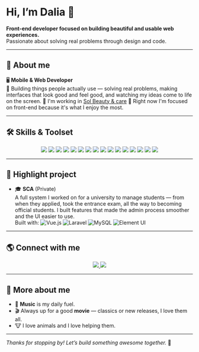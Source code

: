 # Hi, I’m Dalia 👋

**Front-end developer focused on building beautiful and usable web experiences.**  
Passionate about solving real problems through design and code.

---

## 💼 About me

🖥️ **Mobile & Web Developer**  
📍 Building things people actually use — solving real problems, making interfaces that look good and feel good, and watching my ideas come to life on the screen.
📍 I'm working in <a href="https://solbeautyandcare.com">Sol Beauty & care</a>
📍 Right now I'm focused on front-end because it's what I enjoy the most.

---

## 🛠️ Skills & Toolset

<p align="center">
  <img src="https://img.shields.io/badge/-JavaScript-F7DF1E?style=flat&logo=javascript&logoColor=black"/>
  <img src="https://img.shields.io/badge/-CSS-1572B6?style=flat&logo=css3"/>
  <img src="https://img.shields.io/badge/-Tailwind-38B2AC?style=flat&logo=tailwind-css&logoColor=white"/>
  <img src="https://img.shields.io/badge/-Vue.js-4FC08D?style=flat&logo=vue.js&logoColor=white"/>
  <img src="https://img.shields.io/badge/-Laravel-FF2D20?style=flat&logo=laravel&logoColor=white"/>
  <img src="https://img.shields.io/badge/-Flutter-02569B?style=flat&logo=flutter&logoColor=white"/>
  <img src="https://img.shields.io/badge/-Dart-0175C2?style=flat&logo=dart&logoColor=white"/>
  <img src="https://img.shields.io/badge/-MySQL-4479A1?style=flat&logo=mysql&logoColor=white"/>
  <img src="https://img.shields.io/badge/-Shopify-7AB55C?style=flat&logo=shopify&logoColor=white"/>
  <img src="https://img.shields.io/badge/-Liquid-8A4D76?style=flat"/>
  <img src="https://img.shields.io/badge/-Docker-2496ED?style=flat&logo=docker&logoColor=white"/>
  <img src="https://img.shields.io/badge/-C%23-239120?style=flat&logo=c-sharp&logoColor=white"/>
  <img src="https://img.shields.io/badge/-GitHub-181717?style=flat&logo=github"/>
  <img src="https://img.shields.io/badge/-Git-F05032?style=flat&logo=git&logoColor=white"/>
  <img src="https://img.shields.io/badge/-GitLab-FC6D26?style=flat&logo=gitlab&logoColor=white"/>
  <img src="https://img.shields.io/badge/-Element%20UI-409EFF?style=flat&logo=element&logoColor=white"/>
</p>

---

## 🚀 Highlight project

- 🎓 **SCA** (Private)  
A full system I worked on for a university to manage students — from when they applied, took the entrance exam, all the way to becoming official students. I built features that made the admin process smoother and the UI easier to use.  
Built with: ![Vue.js](https://img.shields.io/badge/-Vue.js-4FC08D?style=flat&logo=vue.js&logoColor=white) ![Laravel](https://img.shields.io/badge/-Laravel-FF2D20?style=flat&logo=laravel&logoColor=white) ![MySQL](https://img.shields.io/badge/-MySQL-4479A1?style=flat&logo=mysql&logoColor=white) ![Element UI](https://img.shields.io/badge/-Element%20UI-409EFF?style=flat&logo=element&logoColor=white)

---

## 🌎 Connect with me

<p align="center">
  <a href="https://www.linkedin.com/in/dalia-pinto/">
    <img src="https://img.shields.io/badge/-LinkedIn-0A66C2?style=flat&logo=linkedin&logoColor=white"/>
  </a>
  <a href="mailto:dalia.pinto2@gmail.com">
    <img src="https://img.shields.io/badge/-Gmail-D14836?style=flat&logo=gmail&logoColor=white"/>
  </a>
</p>

---

## 🎵 More about me

- 🎵 **Music** is my daily fuel.
- 🎬 Always up for a good **movie** — classics or new releases, I love them all.
- 🐮 I love animals and I love helping them.

---

_Thanks for stopping by! Let’s build something awesome together._ 🚀
